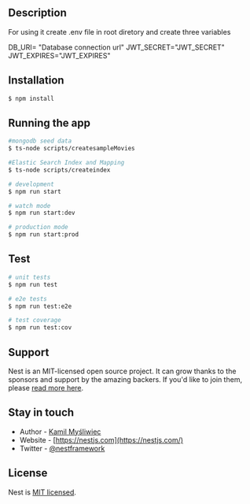 
## Description
For using it create .env file in root diretory and create three variables 

DB_URI= "Database connection url"
JWT_SECRET="JWT_SECRET"
JWT_EXPIRES="JWT_EXPIRES"



## Installation

```bash
$ npm install
```

## Running the app

```bash
#mongodb seed data
$ ts-node scripts/createsampleMovies

#Elastic Search Index and Mapping
$ ts-node scripts/createindex

# development
$ npm run start

# watch mode
$ npm run start:dev

# production mode
$ npm run start:prod
```

## Test

```bash
# unit tests
$ npm run test

# e2e tests
$ npm run test:e2e

# test coverage
$ npm run test:cov
```

## Support

Nest is an MIT-licensed open source project. It can grow thanks to the sponsors and support by the amazing backers. If you'd like to join them, please [read more here](https://docs.nestjs.com/support).

## Stay in touch

- Author - [Kamil Myśliwiec](https://kamilmysliwiec.com)
- Website - [https://nestjs.com](https://nestjs.com/)
- Twitter - [@nestframework](https://twitter.com/nestframework)

## License

Nest is [MIT licensed](LICENSE).
